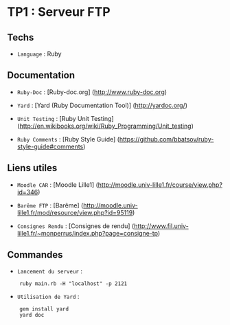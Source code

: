 TP1 : Serveur FTP
=================


Techs
---------

* `Language` : Ruby


Documentation
--------------

* `Ruby-Doc` : [Ruby-doc.org] (http://www.ruby-doc.org)

* `Yard` : [Yard (Ruby Documentation Tool)] (http://yardoc.org/)

* `Unit Testing` : [Ruby Unit Testing] (http://en.wikibooks.org/wiki/Ruby_Programming/Unit_testing)

* `Ruby Comments` : [Ruby Style Guide] (https://github.com/bbatsov/ruby-style-guide#comments)


Liens utiles
-------------

* `Moodle CAR` : [Moodle Lille1] (http://moodle.univ-lille1.fr/course/view.php?id=346)

* `Barême FTP` : [Barême] (http://moodle.univ-lille1.fr/mod/resource/view.php?id=95119)

* `Consignes Rendu` : [Consignes de rendu] (http://www.fil.univ-lille1.fr/~monperrus/index.php?page=consigne-tp)


Commandes
-------------

* `Lancement du serveur` : 

```	
	ruby main.rb -H "localhost" -p 2121
```


* `Utilisation de Yard` : 

```
	gem install yard
	yard doc
```
